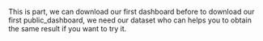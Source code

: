 This is part, we can download our first dashboard before to download our first public_dashboard, we need our dataset who can helps you to obtain the same result if you want to try it.

